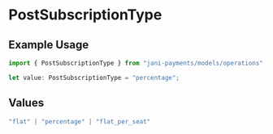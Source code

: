 # PostSubscriptionType

## Example Usage

```typescript
import { PostSubscriptionType } from "jani-payments/models/operations";

let value: PostSubscriptionType = "percentage";
```

## Values

```typescript
"flat" | "percentage" | "flat_per_seat"
```